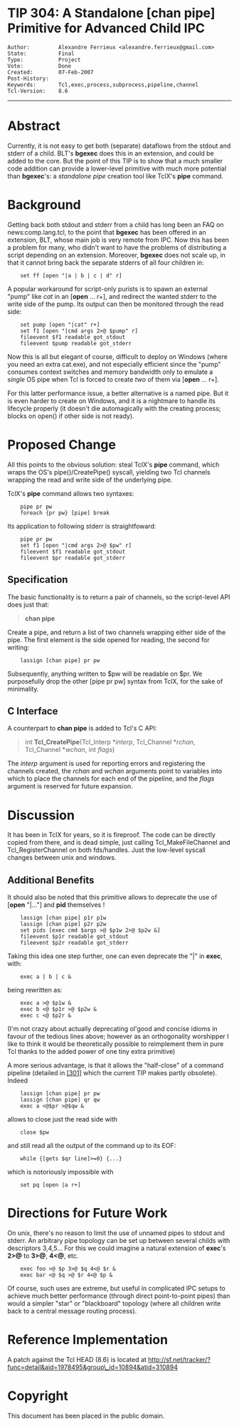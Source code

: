 # TIP 304: A Standalone [chan pipe] Primitive for Advanced Child IPC
	Author:         Alexandre Ferrieux <alexandre.ferrieux@gmail.com>
	State:          Final
	Type:           Project
	Vote:           Done
	Created:        07-Feb-2007
	Post-History:   
	Keywords:       Tcl,exec,process,subprocess,pipeline,channel
	Tcl-Version:    8.6
-----

# Abstract

Currently, it is not easy to get both \(separate\) dataflows from the stdout and
stderr of a child. BLT's **bgexec** does this in an extension, and could be
added to the core. But the point of this TIP is to show that a much smaller
code addition can provide a lower-level primitive with much more potential
than **bgexec**'s: a _standalone pipe_ creation tool like TclX's
**pipe** command.

# Background

Getting back both stdout and stderr from a child has long been an FAQ on
news:comp.lang.tcl, to the point that **bgexec** has been offered in an
extension, BLT, whose main job is very remote from IPC. Now this has been a
problem for many, who didn't want to have the problems of distributing a
script depending on an extension. Moreover, **bgexec** does not scale up, in
that it cannot bring back the separate stderrs of all four children in:

		set ff [open "|a | b | c | d" r]

A popular workaround for script-only purists is to spawn an external "pump"
like _cat_ in an [**open** ... r+], and redirect the wanted stderr to
the write side of the pump. Its output can then be monitored through the read
side:

		set pump [open "|cat" r+]
		set f1 [open "|cmd args 2>@ $pump" r]
		fileevent $f1 readable got_stdout
		fileevent $pump readable got_stderr

Now this is all but elegant of course, difficult to deploy on Windows \(where
you need an extra cat.exe\), and not especially efficient since the "pump"
consumes context switches and memory bandwidth only to emulate a _single_ OS
pipe when Tcl is forced to create _two_ of them via [**open** ... r+].

For this latter performance issue, a better alternative is a named pipe. But
it is even harder to create on Windows, and it is a nightmare to handle its
lifecycle properly \(it doesn't die automagically with the creating process;
blocks on open\(\) if other side is not ready\).

# Proposed Change

All this points to the obvious solution: steal TclX's **pipe** command,
which wraps the OS's pipe\(\)/CreatePipe\(\) syscall, yielding two Tcl channels
wrapping the read and write side of the underlying pipe.

TclX's **pipe** command allows two syntaxes:

		pipe pr pw
		foreach {pr pw} [pipe] break

Its application to following stderr is straightfoward:

		pipe pr pw
		set f1 [open "|cmd args 2>@ $pw" r]
		fileevent $f1 readable got_stdout
		fileevent $pr readable got_stderr

## Specification

The basic functionality is to return a pair of channels, so the script-level API does just that:

 > 	**chan pipe**

Create a pipe, and return a list of two channels wrapping either side of the pipe. The first element is the side opened for reading, the second for writing:

		lassign [chan pipe] pr pw

Subsequently, anything written to $pw will be readable on $pr.
We purposefully drop the other [pipe pr pw] syntax from TclX, for the sake of minimality.

## C Interface

A counterpart to **chan pipe** is added to Tcl's C API:

 > int **Tcl\_CreatePipe**\(Tcl\_Interp \*_interp_, Tcl\_Channel \*_rchan_,
   Tcl\_Channel \*_wchan_, int _flags_\)

The _interp_ argument is used for reporting errors and registering the
channels created, the _rchan_ and _wchan_ arguments point to variables
into which to place the channels for each end of the pipeline, and the
_flags_ argument is reserved for future expansion.

# Discussion

It has been in TclX for years, so it is fireproof. The code can be directly
copied from there, and is dead simple, just calling Tcl\_MakeFileChannel and
Tcl\_RegisterChannel on both fds/handles. Just the low-level syscall changes
between unix and windows.

## Additional Benefits

It should also be noted that this primitive allows to deprecate the use of
[**open** "\|..."] and **pid** themselves !

		lassign [chan pipe] p1r p1w
		lassign [chan pipe] p2r p2w
		set pids [exec cmd $args >@ $p1w 2>@ $p2w &]
		fileevent $p1r readable got_stdout
		fileevent $p2r readable got_stderr

Taking this idea one step further, one can even deprecate the "\|" in
**exec**, with:

		exec a | b | c &

being rewritten as:

		exec a >@ $p1w &
		exec b <@ $p1r >@ $p2w &
		exec c <@ $p2r &

\(I'm not crazy about actually deprecating ol'good and concise idioms in favour
of the tedious lines above; however as an orthogonality worshipper I like to
think it would be theoretically possible to reimplement them in pure Tcl
thanks to the added power of one tiny extra primitive\)

A more serious advantage, is that it allows the "half-close" of a command
pipeline \(detailed in [[301]](301.md) which the current TIP makes partly obsolete\).
Indeed

		lassign [chan pipe] pr pw
		lassign [chan pipe] qr qw
		exec a <@$pr >@$qw &

allows to close just the read side with

		close $pw

and still read all the output of the command up to its EOF:

		while {[gets $qr line]>=0} {...}

which is notoriously impossible with

		set pq [open |a r+]

# Directions for Future Work

On unix, there's no reason to limit the use of unnamed pipes to stdout and
stderr. An arbitrary pipe topology can be set up between several childs with
descriptors 3,4,5... For this we could imagine a natural extension of
**exec**'s **2>@** to **3>@**, **4<@**, etc.

		exec foo >@ $p 3>@ $q 4<@ $r &
		exec bar <@ $q >@ $r 4<@ $p &

Of course, such uses are extreme, but useful in complicated IPC setups to
achieve much better performance \(through direct point-to-point pipes\) than
would a simpler "star" or "blackboard" topology \(where all children write back
to a central message routing process\).

# Reference Implementation

A patch against the Tcl HEAD \(8.6\) is located at
<http://sf.net/tracker/?func=detail&aid=1978495&group\_id=10894&atid=310894>

# Copyright

This document has been placed in the public domain.

